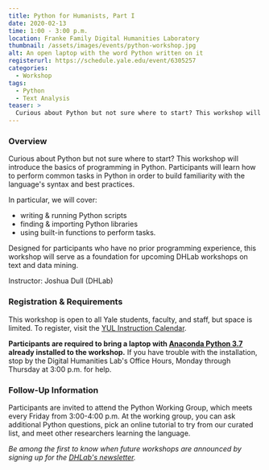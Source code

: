 ```yaml
---
title: Python for Humanists, Part I
date: 2020-02-13
time: 1:00 - 3:00 p.m.
location: Franke Family Digital Humanities Laboratory
thumbnail: /assets/images/events/python-workshop.jpg
alt: An open laptop with the word Python written on it
registerurl: https://schedule.yale.edu/event/6305257
categories:
  - Workshop
tags:
  - Python
  - Text Analysis
teaser: >
  Curious about Python but not sure where to start? This workshop will introduce the basics of programming in Python.
---
```


### Overview

Curious about Python but not sure where to start? This workshop will introduce the basics of programming in Python. Participants will learn how to perform common tasks in Python in order to build familiarity with the language's syntax and best practices.

In particular, we will cover:
- writing & running Python scripts
- finding & importing Python libraries
- using built-in functions to perform tasks.

Designed for participants who have no prior programming experience, this workshop will serve as a foundation for upcoming DHLab workshops on text and data mining.

Instructor: Joshua Dull (DHLab)

### Registration & Requirements
This workshop is open to all Yale students, faculty, and staff, but space is limited. To register, visit the <a href='https://schedule.yale.edu/event/6305257' target='_blank'>YUL Instruction Calendar</a>. 

**Participants are required to bring a laptop with <a href='https://www.anaconda.com/distribution/' target='_blank'>Anaconda Python 3.7</a> already installed to the workshop.** If you have trouble with the installation, stop by the Digital Humanities Lab's Office Hours, Monday through Thursday at 3:00 p.m. for help.

### Follow-Up Information
Participants are invited to attend the Python Working Group, which meets every Friday from 3:00-4:00 p.m. At the working group, you can ask additional Python questions, pick an online tutorial to try from our curated list, and meet other researchers learning the language.

*Be among the first to know when future workshops are announced by signing up for the <a href='https://subscribe.yale.edu/browse?search=digital+humanities' target='_blank'>DHLab's newsletter</a>.*

